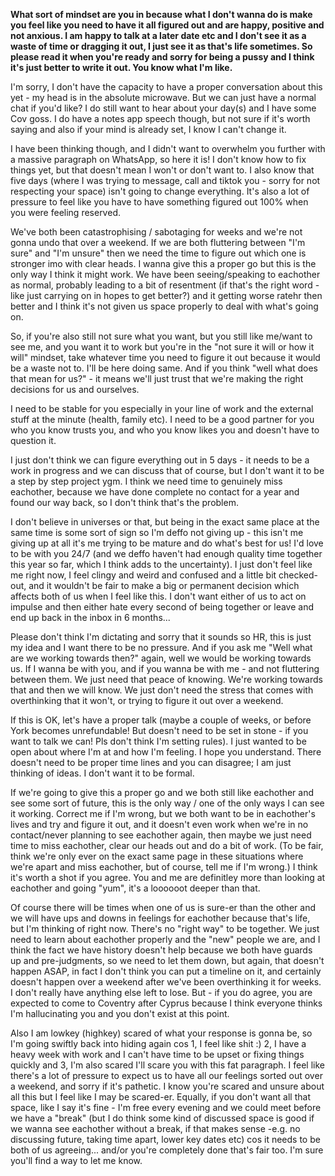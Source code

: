 **What sort of mindset are you in because what I don't wanna do is make you feel like you need to have it all figured out and are happy, positive and not anxious. I am happy to talk at a later date etc and I don't see it as a waste of time or dragging it out, I just see it as that's life sometimes. So please read it when you're ready and sorry for being a pussy and I think it's just better to write it out. You know what I'm like.** 

I'm sorry, I don't have the capacity to have a proper conversation about this yet - my head is in the absolute microwave. But we can just have a normal chat if you'd like? I do still want to hear about your day(s) and I have some Cov goss. I do have a notes app speech though, but not sure if it's worth saying and also if your mind is already set, I know I can't change it.

I have been thinking though, and I didn't want to overwhelm you further with a massive paragraph on WhatsApp, so here it is! I don't know how to fix things yet, but that doesn't mean I won't or don't want to. I also know that five days (where I was trying to message, call and tiktok you - sorry for not respecting your space) isn't going to change everything. It's also a lot of pressure to feel like you have to have something figured out 100% when you were feeling reserved.

We've both been catastrophising / sabotaging for weeks and we're not gonna undo that over a weekend. If we are both fluttering between "I'm sure" and "I'm unsure" then we need the time to figure out which one is stronger imo with clear heads. I wanna give this a proper go but this is the only way I think it might work. We have been seeing/speaking to eachother as normal, probably leading to a bit of resentment (if that's the right word - like just carrying on in hopes to get better?) and it getting worse ratehr then better and I think it's not given us space properly to deal with what's going on.

So, if you're also still not sure what you want, but you still like me/want to see me, and you want it to work but you're in the "not sure it will or how it will" mindset, take whatever time you need to figure it out because it would be a waste not to. I'll be here doing same. And if you think "well what does that mean for us?" - it means we'll just trust that we're making the right decisions for us and ourselves. 

I need to be stable for you especially in your line of work and the external stuff at the minute (health, family etc). I need to be a good partner for you who you know trusts you, and who you know likes you and doesn't have to question it.

I just don't think we can figure everything out in 5 days - it needs to be a work in progress and we can discuss that of course, but I don't want it to be a step by step project ygm. I think we need time to genuinely miss eachother, because we have done complete no contact for a year and found our way back, so I don't think that's the problem.

I don't believe in universes or that, but being in the exact same place at the same time is some sort of sign so I'm deffo not giving up - this isn't me giving up at all it's me trying to be mature and do what's best for us! I'd love to be with you 24/7 (and we deffo haven't had enough quality time together this year so far, which I think adds to the uncertainty). I just don't feel like me right now, I feel clingy and weird and confused and a little bit checked-out, and it wouldn't be fair to make a big or permanent decision which affects both of us when I feel like this. I don't want either of us to act on impulse and then either hate every second of being together or leave and end up back in the inbox in 6 months... 

Please don't think I'm dictating and sorry that it sounds so HR, this is just my idea and I want there to be no pressure. And if you ask me "Well what are we working towards then?" again, well we would be working towards us. If I wanna be with you, and if you wanna be with me - and not fluttering between them. We just need that peace of knowing. We're working towards that and then we will know. We just don't need the stress that comes with overthinking that it won't, or trying to figure it out over a weekend.

If this is OK, let's have a proper talk (maybe a couple of weeks, or before York becomes unrefundable! But doesn't need to be set in stone - if you want to talk we can! Pls don't think I'm setting rules). I just wanted to be open about where I'm at and how I'm feeling. I hope you understand. There doesn't need to be proper time lines and you can disagree; I am just thinking of ideas. I don't want it to be formal.

If we're going to give this a proper go and we both still like eachother and see some sort of future, this is the only way / one of the only ways I can see it working. Correct me if I'm wrong, but we both want to be in eachother's lives and try and figure it out, and it doesn't even work when we're in no contact/never planning to see eachother again, then maybe we just need time to miss eachother, clear our heads out and do a bit of work. (To be fair, think we're only ever on the exact same page in these situations where we're apart and miss eachother, but of course, tell me if I'm wrong.) I think it's worth a shot if you agree. You and me are definitley more than looking at eachother and going "yum", it's a loooooot deeper than that.

Of course there will be times when one of us is sure-er than the other and we will have ups and downs in feelings for eachother because that's life, but I'm thinking of right now. There's no "right way" to be together. We just need to learn about eachother properly and the "new" people we are, and I think the fact we have history doesn't help because we both have guards up and pre-judgments, so we need to let them down, but again, that doesn't happen ASAP, in fact I don't think you can put a timeline on it, and certainly doesn't happen over a weekend after we've been overthinking it for weeks. I don't really have anything else left to lose. But - if you do agree, you are expected to come to Coventry after Cyprus because I think everyone thinks I'm hallucinating you and you don't exist at this point.

Also I am lowkey (highkey) scared of what your response is gonna be, so I'm going swiftly back into hiding again cos 1, I feel like shit :) 2, I have a heavy week with work and I can't have time to be upset or fixing things quickly and 3, I'm also scared I'll scare you with this fat paragraph. I feel like there's a lot of pressure to expect us to have all our feelings sorted out over a weekend, and sorry if it's pathetic. I know you're scared and unsure about all this but I feel like I may be scared-er. Equally, if you don't want all that space, like I say it's fine - I'm free every evening and we could meet before we have a "break" (but I do think some kind of discussed space is good if we wanna see eachother without a break, if that makes sense -e.g. no discussing future, taking time apart, lower key dates etc) cos it needs to be both of us agreeing... and/or you're completely done that's fair too. I'm sure you'll find a way to let me know.


